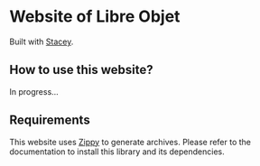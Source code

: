 # Website of Libre Objet

Built with <a href="http://staceyapp.com/">Stacey</a>.

## How to use this website?

In progress…

## Requirements

This website uses [Zippy](https://zippy.readthedocs.org/en/latest/) to generate archives. Please refer to the documentation to install this library and its dependencies.